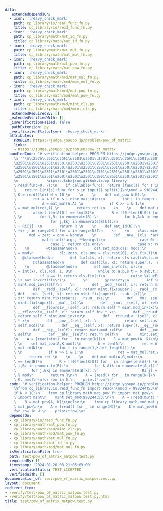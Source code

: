 ```yaml
---
data:
  _extendedDependsOn:
  - icon: ':heavy_check_mark:'
    path: cp_library/io/read_func_fn.py
    title: cp_library/io/read_func_fn.py
  - icon: ':heavy_check_mark:'
    path: cp_library/math/mat_id_fn.py
    title: cp_library/math/mat_id_fn.py
  - icon: ':heavy_check_mark:'
    path: cp_library/math/mat_mul_fn.py
    title: cp_library/math/mat_mul_fn.py
  - icon: ':heavy_check_mark:'
    path: cp_library/math/mat_pow_fn.py
    title: cp_library/math/mat_pow_fn.py
  - icon: ':heavy_check_mark:'
    path: cp_library/math/mod/mat_mul_fn.py
    title: cp_library/math/mod/mat_mul_fn.py
  - icon: ':heavy_check_mark:'
    path: cp_library/math/mod/mat_pow_fn.py
    title: cp_library/math/mod/mat_pow_fn.py
  - icon: ':heavy_check_mark:'
    path: cp_library/math/mod/mint_cls.py
    title: cp_library/math/mod/mint_cls.py
  _extendedRequiredBy: []
  _extendedVerifiedWith: []
  _isVerificationFailed: false
  _pathExtension: py
  _verificationStatusIcon: ':heavy_check_mark:'
  attributes:
    PROBLEM: https://judge.yosupo.jp/problem/pow_of_matrix
    links:
    - https://judge.yosupo.jp/problem/pow_of_matrix
  bundledCode: "# verification-helper: PROBLEM https://judge.yosupo.jp/problem/pow_of_matrix\n\
    \n'''\n\u257A\u2501\u2501\u2501\u2501\u2501\u2501\u2501\u2501\u2501\u2501\u2501\
    \u2501\u2501\u2501\u2501\u2501\u2501\u2501\u2501\u2501\u2501\u2501\u2501\u2501\
    \u2501\u2501\u2501\u2501\u2501\u2501\u2501\u2501\u2501\u2501\u2501\u2501\u2501\
    \u2501\u2501\u2501\u2501\u2501\u2501\u2501\u2501\u2501\u2501\u2501\u2501\u2501\
    \u2501\u2501\u2501\u2501\u2501\u2501\u2501\u2501\u2501\u2501\u2501\u2501\u2578\
    \n             https://kobejean.github.io/cp-library               \n'''\n\ndef\
    \ read(func=0, /):\n    if callable(func): return [func(s) for s in input().split()]\n\
    \    return [int(s)+func for s in input().split()]\n\nmod = 998244353\n\n\nN,\
    \ K = read()\nif N < 10:\n    \n    \n    def mat_pow(A,K):\n        N = len(A)\n\
    \        ret = A if K & 1 else mat_id(N)\n        for i in range(1,K.bit_length()):\n\
    \            A = mat_mul(A,A) \n            if K >> i & 1:\n                ret\
    \ = mat_mul(ret,A) \n        return ret \n    \n    \n    def mat_mul(A,B):\n\
    \        assert len(A[0]) == len(B)\n        R = [[0]*len(B[0]) for _ in range(len(A))]\
    \ \n        for i,Ri in enumerate(R):\n            for k,Aik in enumerate(A[i]):\n\
    \                for j,Bkj in enumerate(B[k]):\n                    Ri[j] = Bkj*Aik\
    \ + Ri[j]  \n        return R \n    \n    def mat_id(N):\n        return [[int(i==j)\
    \ for j in range(N)] for i in range(N)]\n    \n    \n    class mint(int):\n  \
    \      mod = zero = one = None\n    \n        def __new__(cls, *args, **kwargs):\n\
    \            match int(*args, **kwargs):\n                case 0: return cls.zero\n\
    \                case 1: return cls.one\n                case x: return cls.fix(x)\n\
    \    \n        @classmethod\n        def set_mod(cls, mod):\n            cls.mod\
    \ = mod\n            cls.zero, cls.one = cls.cast(0), cls.fix(1)\n    \n     \
    \   @classmethod\n        def fix(cls, x): return cls.cast(x%cls.mod)\n    \n\
    \        @classmethod\n        def cast(cls, x): return super().__new__(cls,x)\n\
    \    \n        @classmethod\n        def mod_inv(cls, x):\n            a,b,s,t\
    \ = int(x), cls.mod, 1, 0\n            while b: a,b,s,t = b,a%b,t,s-a//b*t\n \
    \           if a == 1: return cls.fix(s)\n            raise ValueError(f\"{x}\
    \ is not invertible\")\n        \n        @property\n        def inv(self): return\
    \ mint.mod_inv(self)\n    \n        def __add__(self, x): return mint.fix(super().__add__(x))\n\
    \        def __radd__(self, x): return mint.fix(super().__radd__(x))\n       \
    \ def __sub__(self, x): return mint.fix(super().__sub__(x))\n        def __rsub__(self,\
    \ x): return mint.fix(super().__rsub__(x))\n        def __mul__(self, x): return\
    \ mint.fix(super().__mul__(x))\n        def __rmul__(self, x): return mint.fix(super().__rmul__(x))\n\
    \        def __floordiv__(self, x): return self * mint.mod_inv(x)\n        def\
    \ __rfloordiv__(self, x): return self.inv * x\n        def __truediv__(self, x):\
    \ return self * mint.mod_inv(x)\n        def __rtruediv__(self, x): return self.inv\
    \ * x\n        def __pow__(self, x): \n            return self.cast(super().__pow__(x,\
    \ self.mod))\n        def __eq__(self, x): return super().__eq__(self-x, 0)\n\
    \        def __neg__(self): return mint.mod-self\n        def __pos__(self): return\
    \ self\n        def __abs__(self): return self\n    \n    mint.set_mod(998244353)\n\
    \n    A = [read(mint) for _ in range(N)]\n    B = mat_pow(A, K)\n\nelse:\n   \
    \ \n    def mat_pow(A,K,mod):\n        N = len(A)\n        ret = A if K & 1 else\
    \ mat_id(N)\n        for i in range(1,K.bit_length()):\n            A = mat_mul(A,A,mod)\
    \ \n            if K >> i & 1:\n                ret = mat_mul(ret,A,mod) \n  \
    \      return ret \n    \n    \n    def mat_mul(A,B,mod):\n        assert len(A[0])\
    \ == len(B)\n        R = [[0]*len(B[0]) for _ in range(len(A))] \n        for\
    \ i,Ri in enumerate(R):\n            for k,Aik in enumerate(A[i]):\n         \
    \       for j,Bkj in enumerate(B[k]):\n                    Ri[j] = (Ri[j] + Aik*Bkj)\
    \ % mod\n        return R\n\n    A = [read() for _ in range(N)]\n    B = mat_pow(A,\
    \ K, mod)\n\nfor row in B:\n    print(*row)\n"
  code: "# verification-helper: PROBLEM https://judge.yosupo.jp/problem/pow_of_matrix\n\
    \nfrom cp_library.io.read_func_fn import read\n\nmod = 998244353\n\n\nN, K = read()\n\
    if N < 10:\n    from cp_library.math.mat_pow_fn import mat_pow\n    from cp_library.math.mod.mint_cls\
    \ import mint\n    mint.set_mod(998244353)\n\n    A = [read(mint) for _ in range(N)]\n\
    \    B = mat_pow(A, K)\n\nelse:\n    from cp_library.math.mod.mat_pow_fn import\
    \ mat_pow\n\n    A = [read() for _ in range(N)]\n    B = mat_pow(A, K, mod)\n\n\
    for row in B:\n    print(*row)\n"
  dependsOn:
  - cp_library/io/read_func_fn.py
  - cp_library/math/mat_pow_fn.py
  - cp_library/math/mod/mint_cls.py
  - cp_library/math/mod/mat_pow_fn.py
  - cp_library/math/mat_mul_fn.py
  - cp_library/math/mat_id_fn.py
  - cp_library/math/mod/mat_mul_fn.py
  isVerificationFile: true
  path: test/pow_of_matrix_matpow.test.py
  requiredBy: []
  timestamp: '2024-09-20 03:21:05+09:00'
  verificationStatus: TEST_ACCEPTED
  verifiedWith: []
documentation_of: test/pow_of_matrix_matpow.test.py
layout: document
redirect_from:
- /verify/test/pow_of_matrix_matpow.test.py
- /verify/test/pow_of_matrix_matpow.test.py.html
title: test/pow_of_matrix_matpow.test.py
---
```


